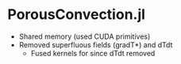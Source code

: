 # PorousConvection.jl
- Shared memory (used CUDA primitives)
- Removed superfluous fields (gradT*) and dTdt
  - Fused kernels for since dTdt removed

